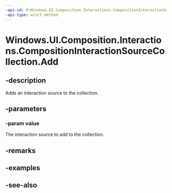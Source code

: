 ```yaml
---
-api-id: M:Windows.UI.Composition.Interactions.CompositionInteractionSourceCollection.Add(Windows.UI.Composition.Interactions.ICompositionInteractionSource)
-api-type: winrt method
---
```


<!-- Method syntax
public void Add(Windows.UI.Composition.Interactions.ICompositionInteractionSource value)
-->

# Windows.UI.Composition.Interactions.CompositionInteractionSourceCollection.Add

## -description
Adds an interaction source to the collection.



## -parameters
### -param value
The interaction source to add to the collection.

## -remarks

## -examples

## -see-also
